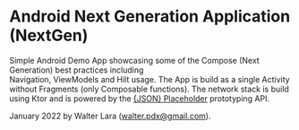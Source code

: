 # Android Next Generation Application (NextGen)

Simple Android Demo App showcasing some of the Compose (Next Generation) best practices including  
Navigation, ViewModels and Hilt usage. The App is build as a single Activity without 
Fragments (only Composable functions). The network stack is build using Ktor and is powered by the 
[{JSON} Placeholder](https://jsonplaceholder.typicode.com/) prototyping API.

January 2022 by Walter Lara (walter.pdx@gmail.com).
